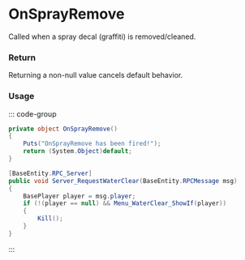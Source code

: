 # OnSprayRemove
<Badge type="info" text="Entity"/><Badge type="danger" text="Carbon Compatible"/><Badge type="warning" text="Oxide Compatible"/>
Called when a spray decal (graffiti) is removed/cleaned.

### Return
Returning a non-null value cancels default behavior.

### Usage
::: code-group
```csharp [Example]
private object OnSprayRemove()
{
	Puts("OnSprayRemove has been fired!");
	return (System.Object)default;
}
```
```csharp [Source — Assembly-CSharp @ SprayCanSpray]
[BaseEntity.RPC_Server]
public void Server_RequestWaterClear(BaseEntity.RPCMessage msg)
{
	BasePlayer player = msg.player;
	if (!(player == null) && Menu_WaterClear_ShowIf(player))
	{
		Kill();
	}
}

```
:::
